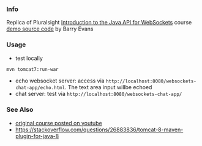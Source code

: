 
### Info 

Replica of Pluralsight [Introduction to the Java API for WebSockets](https://app.pluralsight.com/library/courses/java-api-websockets-introduction/table-of-contents) course [demo source code](https://github.com/bazzani/pluralsight-java-websockets) by Barry Evans
### Usage
* test locally
```sh
mvn tomcat7:run-war
```
* echo websocket server: 
access via `http://localhost:8080/websockets-chat-app/echo.html`. The text area input willbe echoed
* chat server:
test via `http://localhost:8080/websockets-chat-app/`


### See Also 

 * [original course posted on youtube](https://www.youtube.com/playlist?list=PLPL7EKSrGoFfVzr6nG0j4QhKotjIpCNmR)
 * https://stackoverflow.com/questions/26883836/tomcat-8-maven-plugin-for-java-8



